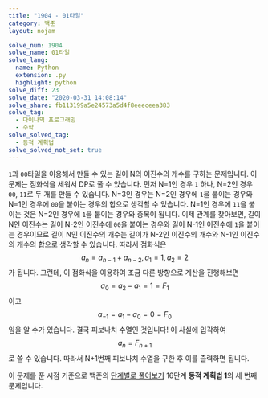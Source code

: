 ```yaml
---
title: "1904 - 01타일"
category: 백준
layout: nojam

solve_num: 1904
solve_name: 01타일
solve_lang:
  name: Python
  extension: .py
  highlight: python
solve_diff: 23
solve_date: "2020-03-31 14:08:14"
solve_share: fb113199a5e24573a5d4f8eeeceea383
solve_tag:
  - 다이나믹 프로그래밍
  - 수학
solve_solved_tag:
  - 동적 계획법
solve_solved_not_set: true
---
```


`1`과 `00`타일을 이용해서 만들 수 있는 길이 N의 이진수의 개수를 구하는 문제입니다. 이 문제는 점화식을 세워서 DP로 풀 수 있습니다. 먼저 N=1인 경우 `1` 하나, N=2인 경우 `00`, `11`로 두 개를 만들 수 있습니다. N=3인 경우는 N=2인 경우에 `1`을 붙이는 경우와 N=1인 경우에 `00`을 붙이는 경우의 합으로 생각할 수 있습니다. N=1인 경우에 `11`을 붙이는 것은 N=2인 경우에 `1`을 붙이는 경우와 중복이 됩니다. 이제 관계를 찾아보면, 길이 N인 이진수는 길이 N-2인 이진수에 `00`을 붙이는 경우와 길이 N-1인 이진수에 `1`을 붙이는 경우이므로 길이 N인 이진수의 개수는 길이가 N-2인 이진수의 개수와 N-1인 이진수의 개수의 합으로 생각할 수 있습니다. 따라서 점화식은 $$a_n=a_{n-1}+a_{n-2},a_1=1,a_2=2$$가 됩니다. 그런데, 이 점화식을 이용하여 조금 다른 방향으로 계산을 진행해보면 $$a_0=a_2-a_1=1=F_1$$이고 $$a_{-1}=a_1-a_0=0=F_0$$임을 알 수가 있습니다. 결국 피보나치 수열인 것입니다! 이 사실에 입각하여 $$a_n=F_{n+1}$$로 쓸 수 있습니다. 따라서 N+1번째 피보나치 수열을 구한 후 이를 출력하면 됩니다.

이 문제를 푼 시점 기준으로 백준의 [단계별로 풀어보기](http://noj.am/p/s) 16단계 **동적 계획법 1**의 세 번째 문제입니다.

